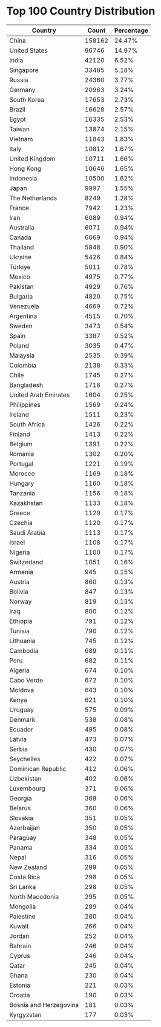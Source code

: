 # Top 100 Country Distribution
| Country | Count | Percentage |
|----|----|----|
| China | 158162 | 24.47% |
| United States | 96746 | 14.97% |
| India | 42120 | 6.52% |
| Singapore | 33485 | 5.18% |
| Russia | 24360 | 3.77% |
| Germany | 20963 | 3.24% |
| South Korea | 17653 | 2.73% |
| Brazil | 16628 | 2.57% |
| Egypt | 16335 | 2.53% |
| Taiwan | 13874 | 2.15% |
| Vietnam | 11843 | 1.83% |
| Italy | 10812 | 1.67% |
| United Kingdom | 10711 | 1.66% |
| Hong Kong | 10646 | 1.65% |
| Indonesia | 10500 | 1.62% |
| Japan | 9997 | 1.55% |
| The Netherlands | 8249 | 1.28% |
| France | 7942 | 1.23% |
| Iran | 6089 | 0.94% |
| Australia | 6071 | 0.94% |
| Canada | 6069 | 0.94% |
| Thailand | 5848 | 0.90% |
| Ukraine | 5426 | 0.84% |
| Türkiye | 5011 | 0.78% |
| Mexico | 4975 | 0.77% |
| Pakistan | 4929 | 0.76% |
| Bulgaria | 4820 | 0.75% |
| Venezuela | 4669 | 0.72% |
| Argentina | 4515 | 0.70% |
| Sweden | 3473 | 0.54% |
| Spain | 3387 | 0.52% |
| Poland | 3035 | 0.47% |
| Malaysia | 2535 | 0.39% |
| Colombia | 2138 | 0.33% |
| Chile | 1745 | 0.27% |
| Bangladesh | 1716 | 0.27% |
| United Arab Emirates | 1604 | 0.25% |
| Philippines | 1569 | 0.24% |
| Ireland | 1511 | 0.23% |
| South Africa | 1426 | 0.22% |
| Finland | 1413 | 0.22% |
| Belgium | 1391 | 0.22% |
| Romania | 1302 | 0.20% |
| Portugal | 1221 | 0.19% |
| Morocco | 1169 | 0.18% |
| Hungary | 1160 | 0.18% |
| Tanzania | 1156 | 0.18% |
| Kazakhstan | 1133 | 0.18% |
| Greece | 1129 | 0.17% |
| Czechia | 1120 | 0.17% |
| Saudi Arabia | 1113 | 0.17% |
| Israel | 1108 | 0.17% |
| Nigeria | 1100 | 0.17% |
| Switzerland | 1051 | 0.16% |
| Armenia | 945 | 0.15% |
| Austria | 860 | 0.13% |
| Bolivia | 847 | 0.13% |
| Norway | 819 | 0.13% |
| Iraq | 800 | 0.12% |
| Ethiopia | 791 | 0.12% |
| Tunisia | 790 | 0.12% |
| Lithuania | 745 | 0.12% |
| Cambodia | 689 | 0.11% |
| Peru | 682 | 0.11% |
| Algeria | 674 | 0.10% |
| Cabo Verde | 672 | 0.10% |
| Moldova | 643 | 0.10% |
| Kenya | 621 | 0.10% |
| Uruguay | 575 | 0.09% |
| Denmark | 538 | 0.08% |
| Ecuador | 495 | 0.08% |
| Latvia | 473 | 0.07% |
| Serbia | 430 | 0.07% |
| Seychelles | 422 | 0.07% |
| Dominican Republic | 412 | 0.06% |
| Uzbekistan | 402 | 0.06% |
| Luxembourg | 371 | 0.06% |
| Georgia | 369 | 0.06% |
| Belarus | 360 | 0.06% |
| Slovakia | 351 | 0.05% |
| Azerbaijan | 350 | 0.05% |
| Paraguay | 348 | 0.05% |
| Panama | 334 | 0.05% |
| Nepal | 316 | 0.05% |
| New Zealand | 299 | 0.05% |
| Costa Rica | 298 | 0.05% |
| Sri Lanka | 298 | 0.05% |
| North Macedonia | 295 | 0.05% |
| Mongolia | 289 | 0.04% |
| Palestine | 280 | 0.04% |
| Kuwait | 266 | 0.04% |
| Jordan | 252 | 0.04% |
| Bahrain | 246 | 0.04% |
| Cyprus | 246 | 0.04% |
| Qatar | 245 | 0.04% |
| Ghana | 230 | 0.04% |
| Estonia | 221 | 0.03% |
| Croatia | 190 | 0.03% |
| Bosnia and Herzegovina | 181 | 0.03% |
| Kyrgyzstan | 177 | 0.03% |
